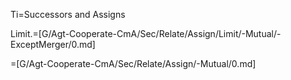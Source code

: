 Ti=Successors and Assigns

Limit.=[G/Agt-Cooperate-CmA/Sec/Relate/Assign/Limit/-Mutual/-ExceptMerger/0.md]

=[G/Agt-Cooperate-CmA/Sec/Relate/Assign/-Mutual/0.md]